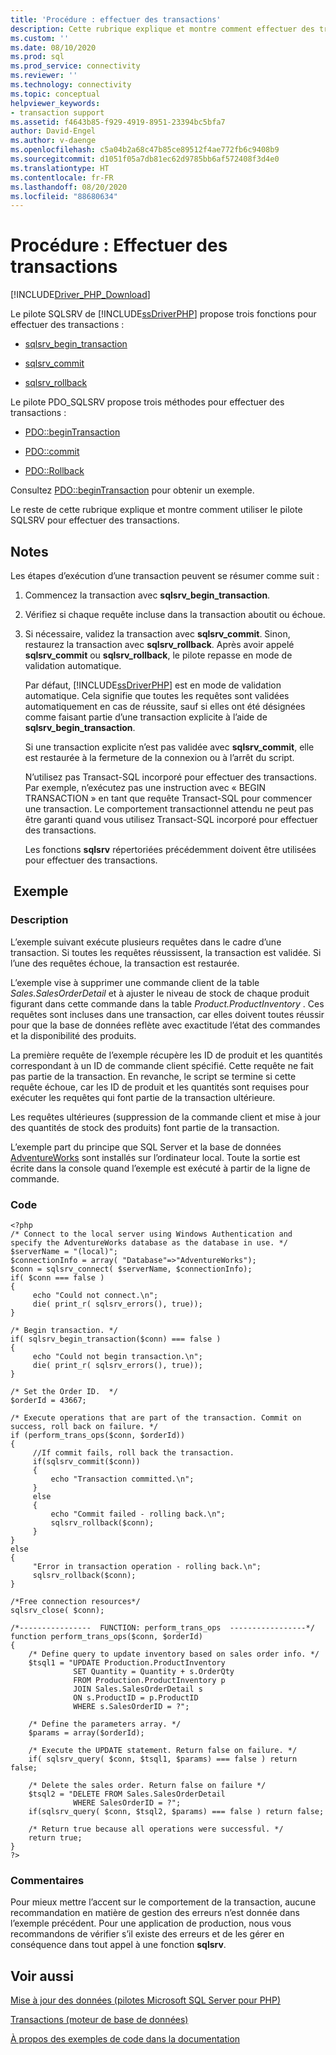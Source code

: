 ```yaml
---
title: 'Procédure : effectuer des transactions'
description: Cette rubrique explique et montre comment effectuer des transactions lors de l’utilisation des Pilotes Microsoft pour PHP pour SQL Server
ms.custom: ''
ms.date: 08/10/2020
ms.prod: sql
ms.prod_service: connectivity
ms.reviewer: ''
ms.technology: connectivity
ms.topic: conceptual
helpviewer_keywords:
- transaction support
ms.assetid: f4643b85-f929-4919-8951-23394bc5bfa7
author: David-Engel
ms.author: v-daenge
ms.openlocfilehash: c5a04b2a68c47b85ce89512f4ae772fb6c9408b9
ms.sourcegitcommit: d1051f05a7db81ec62d9785bb6af572408f3d4e0
ms.translationtype: HT
ms.contentlocale: fr-FR
ms.lasthandoff: 08/20/2020
ms.locfileid: "88680634"
---
```

# <a name="how-to-perform-transactions"></a>Procédure : Effectuer des transactions
[!INCLUDE[Driver_PHP_Download](../../includes/driver_php_download.md)]

Le pilote SQLSRV de [!INCLUDE[ssDriverPHP](../../includes/ssdriverphp_md.md)] propose trois fonctions pour effectuer des transactions :  
  
-   [sqlsrv_begin_transaction](../../connect/php/sqlsrv-begin-transaction.md)  
  
-   [sqlsrv_commit](../../connect/php/sqlsrv-commit.md)  
  
-   [sqlsrv_rollback](../../connect/php/sqlsrv-rollback.md)  
  
Le pilote PDO_SQLSRV propose trois méthodes pour effectuer des transactions :  
  
-   [PDO::beginTransaction](../../connect/php/pdo-begintransaction.md)  
  
-   [PDO::commit](../../connect/php/pdo-commit.md)  
  
-   [PDO::Rollback](../../connect/php/pdo-rollback.md)  
  
Consultez [PDO::beginTransaction](../../connect/php/pdo-begintransaction.md) pour obtenir un exemple.  
  
Le reste de cette rubrique explique et montre comment utiliser le pilote SQLSRV pour effectuer des transactions.  
  
## <a name="remarks"></a>Notes  
Les étapes d’exécution d’une transaction peuvent se résumer comme suit :  
  
1.  Commencez la transaction avec **sqlsrv_begin_transaction**.  
  
2.  Vérifiez si chaque requête incluse dans la transaction aboutit ou échoue.  
  
3.  Si nécessaire, validez la transaction avec **sqlsrv_commit**. Sinon, restaurez la transaction avec **sqlsrv_rollback**. Après avoir appelé **sqlsrv_commit** ou **sqlsrv_rollback**, le pilote repasse en mode de validation automatique.  
  
    Par défaut, [!INCLUDE[ssDriverPHP](../../includes/ssdriverphp_md.md)] est en mode de validation automatique. Cela signifie que toutes les requêtes sont validées automatiquement en cas de réussite, sauf si elles ont été désignées comme faisant partie d’une transaction explicite à l’aide de **sqlsrv_begin_transaction**.  
  
    Si une transaction explicite n’est pas validée avec **sqlsrv_commit**, elle est restaurée à la fermeture de la connexion ou à l’arrêt du script.  
  
    N’utilisez pas Transact-SQL incorporé pour effectuer des transactions. Par exemple, n’exécutez pas une instruction avec « BEGIN TRANSACTION » en tant que requête Transact-SQL pour commencer une transaction. Le comportement transactionnel attendu ne peut pas être garanti quand vous utilisez Transact-SQL incorporé pour effectuer des transactions.  
  
    Les fonctions **sqlsrv** répertoriées précédemment doivent être utilisées pour effectuer des transactions.  
  
## <a name="example"></a> Exemple  
  
### <a name="description"></a>Description  
L’exemple suivant exécute plusieurs requêtes dans le cadre d’une transaction. Si toutes les requêtes réussissent, la transaction est validée. Si l’une des requêtes échoue, la transaction est restaurée.  
  
L’exemple vise à supprimer une commande client de la table *Sales.SalesOrderDetail* et à ajuster le niveau de stock de chaque produit figurant dans cette commande dans la table *Product.ProductInventory* . Ces requêtes sont incluses dans une transaction, car elles doivent toutes réussir pour que la base de données reflète avec exactitude l’état des commandes et la disponibilité des produits.  
  
La première requête de l’exemple récupère les ID de produit et les quantités correspondant à un ID de commande client spécifié. Cette requête ne fait pas partie de la transaction. En revanche, le script se termine si cette requête échoue, car les ID de produit et les quantités sont requises pour exécuter les requêtes qui font partie de la transaction ultérieure.  
  
Les requêtes ultérieures (suppression de la commande client et mise à jour des quantités de stock des produits) font partie de la transaction.  
  
L’exemple part du principe que SQL Server et la base de données [AdventureWorks](https://github.com/Microsoft/sql-server-samples/tree/master/samples/databases/adventure-works) sont installés sur l’ordinateur local. Toute la sortie est écrite dans la console quand l’exemple est exécuté à partir de la ligne de commande.  
  
### <a name="code"></a>Code  
  
```  
<?php  
/* Connect to the local server using Windows Authentication and  
specify the AdventureWorks database as the database in use. */  
$serverName = "(local)";  
$connectionInfo = array( "Database"=>"AdventureWorks");  
$conn = sqlsrv_connect( $serverName, $connectionInfo);  
if( $conn === false )  
{  
     echo "Could not connect.\n";  
     die( print_r( sqlsrv_errors(), true));  
}  
  
/* Begin transaction. */  
if( sqlsrv_begin_transaction($conn) === false )   
{   
     echo "Could not begin transaction.\n";  
     die( print_r( sqlsrv_errors(), true));  
}  
  
/* Set the Order ID.  */  
$orderId = 43667;  
  
/* Execute operations that are part of the transaction. Commit on  
success, roll back on failure. */  
if (perform_trans_ops($conn, $orderId))  
{  
     //If commit fails, roll back the transaction.  
     if(sqlsrv_commit($conn))  
     {  
         echo "Transaction committed.\n";  
     }  
     else  
     {  
         echo "Commit failed - rolling back.\n";  
         sqlsrv_rollback($conn);  
     }  
}  
else  
{  
     "Error in transaction operation - rolling back.\n";  
     sqlsrv_rollback($conn);  
}  
  
/*Free connection resources*/  
sqlsrv_close( $conn);  
  
/*----------------  FUNCTION: perform_trans_ops  -----------------*/  
function perform_trans_ops($conn, $orderId)  
{  
    /* Define query to update inventory based on sales order info. */  
    $tsql1 = "UPDATE Production.ProductInventory   
              SET Quantity = Quantity + s.OrderQty   
              FROM Production.ProductInventory p   
              JOIN Sales.SalesOrderDetail s   
              ON s.ProductID = p.ProductID   
              WHERE s.SalesOrderID = ?";  
  
    /* Define the parameters array. */  
    $params = array($orderId);  
  
    /* Execute the UPDATE statement. Return false on failure. */  
    if( sqlsrv_query( $conn, $tsql1, $params) === false ) return false;  
  
    /* Delete the sales order. Return false on failure */  
    $tsql2 = "DELETE FROM Sales.SalesOrderDetail   
              WHERE SalesOrderID = ?";  
    if(sqlsrv_query( $conn, $tsql2, $params) === false ) return false;  
  
    /* Return true because all operations were successful. */  
    return true;  
}  
?>  
```  
  
### <a name="comments"></a>Commentaires  
Pour mieux mettre l’accent sur le comportement de la transaction, aucune recommandation en matière de gestion des erreurs n’est donnée dans l’exemple précédent. Pour une application de production, nous vous recommandons de vérifier s’il existe des erreurs et de les gérer en conséquence dans tout appel à une fonction **sqlsrv**.
  
## <a name="see-also"></a>Voir aussi  
[Mise à jour des données &#40;pilotes Microsoft SQL Server pour PHP&#41;](../../connect/php/updating-data-microsoft-drivers-for-php-for-sql-server.md)

[Transactions (moteur de base de données)](https://msdn.microsoft.com/library/ms190612.aspx)

[À propos des exemples de code dans la documentation](../../connect/php/about-code-examples-in-the-documentation.md)  
  
